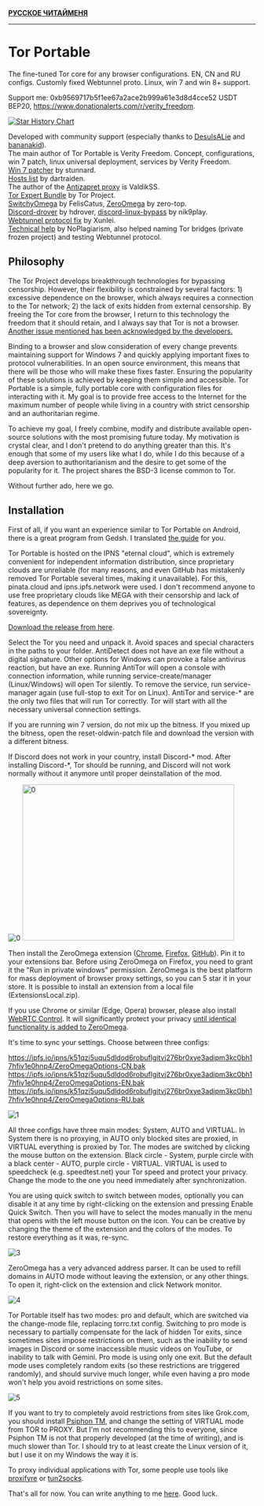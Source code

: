**[РУССКОЕ ЧИТАЙМЕНЯ](https://github.com/Verity-Freedom/Tor-Portable/blob/main/README-RU.md)**

----
# Tor Portable

The fine-tuned Tor core for any browser configurations. EN, CN and RU configs. Customly fixed Webtunnel proto. Linux, win 7 and win 8+ support.

Support me: 0xb9569717b5f1ee67a2ace2b999a61e3d8d4cce52 USDT BEP20, https://www.donationalerts.com/r/verity_freedom.

<a href="https://star-history.com/#Verity-Freedom/Tor-Portable&Date">
 <picture>
   <source media="(prefers-color-scheme: dark)" srcset="https://api.star-history.com/svg?repos=Verity-Freedom/Tor-Portable&type=Date&theme=dark" />
   <source media="(prefers-color-scheme: light)" srcset="https://api.star-history.com/svg?repos=Verity-Freedom/Tor-Portable&type=Date" />
   <img alt="Star History Chart" src="https://api.star-history.com/svg?repos=Verity-Freedom/Tor-Portable&type=Date" />
 </picture>
</a>

Developed with community support (especially thanks to [DesuIsALie](https://github.com/anticensority/runet-censorship-bypass/issues/224#issuecomment-2025676123) and [bananakid](https://github.com/Verity-Freedom/Tor-Portable/issues/2#issuecomment-2362230547)).  
The main author of Tor Portable is Verity Freedom. Concept, configurations, win 7 patch, linux universal deployment, services by Verity Freedom.  
[Win 7 patcher](https://github.com/stunndard/golangwin7patch) by stunnard.  
[Hosts list](https://github.com/dartraiden/no-russia-hosts) by dartraiden.  
The author of the [Antizapret proxy](http://antizapret.prostovpn.org/) is ValdikSS.  
[Tor Expert Bundle](https://www.torproject.org/download/tor/) by Tor Project.  
[SwitchyOmega](https://github.com/FelisCatus/SwitchyOmega) by FelisCatus, [ZeroOmega](https://github.com/zero-peak/ZeroOmega) by zero-top.  
[Discord-drover](https://github.com/hdrover/discord-drover) by hdrover, [discord-linux-bypass](https://github.com/nik9play/discord-linux-bypass) by nik9play.  
[Webtunnel protocol fix](https://ntc.party/t/мосты-webtunnel-в-tor-browser/15595/150) by Xunlei.  
[Technical help](https://github.com/Verity-Freedom/Tor-Portable/commits?author=NoPlagiarism) by NoPlagiarism, also helped naming Tor bridges (private frozen project) and testing Webtunnel protocol.

## Philosophy

The Tor Project develops breakthrough technologies for bypassing censorship. However, their flexibility is constrained by several factors: 1) excessive dependence on the browser, which always requires a connection to the Tor network; 2) the lack of exits hidden from external censorship. By freeing the Tor core from the browser, I return to this technology the freedom that it should retain, and I always say that Tor is not a browser. [Another issue mentioned has been acknowledged by the developers.](https://gitlab.torproject.org/tpo/core/tor/-/issues/41098)

Binding to a browser and slow consideration of every change prevents maintaining support for Windows 7 and quickly applying important fixes to protocol vulnerabilities. In an open source environment, this means that there will be those who will make these fixes faster. Ensuring the popularity of these solutions is achieved by keeping them simple and accessible. Tor Portable is a simple, fully portable core with configuration files for interacting with it. My goal is to provide free access to the Internet for the maximum number of people while living in a country with strict censorship and an authoritarian regime.

To achieve my goal, I freely combine, modify and distribute available open-source solutions with the most promising future today. My motivation is crystal clear, and I don't pretend to do anything greater than this. It's enough that some of my users like what I do, while I do this because of a deep aversion to authoritarianism and the desire to get some of the popularity for it. The project shares the BSD-3 license common to Tor.

Without further ado, here we go.

## Installation

First of all, if you want an experience similar to Tor Portable on Android, there is a great program from Gedsh. I translated [the guide](https://github.com/Verity-Freedom/Tor-Portable/wiki/InviZible-Pro-EN) for you.

Tor Portable is hosted on the IPNS "eternal cloud", which is extremely convenient for independent information distribution, since proprietary clouds are unreliable (for many reasons, and even GitHub has mistakenly removed Tor Portable several times, making it unavailable). For this, pinata.cloud and ipns.ipfs.network were used. I don't recommend anyone to use free proprietary clouds like MEGA with their censorship and lack of features, as dependence on them deprives you of technological sovereignty.

[Download the release from here](https://ipfs.io/ipns/k51qzi5uqu5dldod6robuflgitvj276br0xye3adipm3kc0bh17hfiv1e0hnp4/).

Select the Tor you need and unpack it. Avoid spaces and special characters in the paths to your folder. AntiDetect does not have an exe file without a digital signature. Other options for Windows can provoke a false antivirus reaction, but have an exe. Running AntiTor will open a console with connection information, while running service-create/manager (Linux/Windows) will open Tor silently. To remove the service, run service-manager again (use full-stop to exit Tor on Linux). AntiTor and service-* are the only two files that will run Tor correctly. Tor will start with all the necessary universal connection settings.

If you are running win 7 version, do not mix up the bitness. If you mixed up the bitness, open the reset-oldwin-patch file and download the version with a different bitness.

If Discord does not work in your country, install Discord-* mod. After installing Discord-*, Tor should be running, and Discord will not work normally without it anymore until proper deinstallation of the mod.

![0](https://github.com/user-attachments/assets/aa520f99-cc6a-45f3-84d5-6da15b587225)
<img width="431" height="317" alt="0" src="https://github.com/user-attachments/assets/f22e0395-b851-4606-aebe-eb3b69788007" />

Then install the ZeroOmega extension ([Chrome](https://chromewebstore.google.com/detail/proxy-switchyomega-3-zero/pfnededegaaopdmhkdmcofjmoldfiped), [Firefox](https://addons.mozilla.org/en-US/firefox/addon/zeroomega/), [GitHub](https://github.com/zero-peak/ZeroOmega)). Pin it to your extensions bar. Before using ZeroOmega on Firefox, you need to grant it the "Run in private windows" permission. ZeroOmega is the best platform for mass deployment of browser proxy settings, so you can 5 star it in your store. It is possible to install an extension from a local file (ExtensionsLocal.zip).

If you use Chrome or similar (Edge, Opera) browser, please also install [WebRTC Control](https://chromewebstore.google.com/detail/webrtc-control/fjkmabmdepjfammlpliljpnbhleegehm). It will significantly protect your privacy [until identical functionality is added to ZeroOmega](https://github.com/zero-peak/ZeroOmega/issues/182).

It's time to sync your settings. Choose between three configs:

https://ipfs.io/ipns/k51qzi5uqu5dldod6robuflgitvj276br0xye3adipm3kc0bh17hfiv1e0hnp4/ZeroOmegaOptions-CN.bak  
https://ipfs.io/ipns/k51qzi5uqu5dldod6robuflgitvj276br0xye3adipm3kc0bh17hfiv1e0hnp4/ZeroOmegaOptions-EN.bak  
https://ipfs.io/ipns/k51qzi5uqu5dldod6robuflgitvj276br0xye3adipm3kc0bh17hfiv1e0hnp4/ZeroOmegaOptions-RU.bak

![1](https://github.com/user-attachments/assets/ba35f792-2e3a-4113-94da-f26a3e9fad26)

All three configs have three main modes: System, AUTO and VIRTUAL. In System there is no proxying, in AUTO only blocked sites are proxied, in VIRTUAL everything is proxied by Tor. The modes are switched by clicking the mouse button on the extension. Black circle - System, purple circle with a black center - AUTO, purple circle - VIRTUAL. VIRTUAL is used to speedcheck (e.g. speedtest.net) your Tor speed and protect your privacy. Change the mode to the one you need immediately after synchronization.

You are using quick switch to switch between modes, optionally you can disable it at any time by right-clicking on the extension and pressing Enable Quick Switch. Then you will have to select the modes manually in the menu that opens with the left mouse button on the icon. You can be creative by changing the theme of the extension and the colors of the modes. To restore everything as it was, re-sync.

![3](https://github.com/user-attachments/assets/c055ca4c-d531-4680-ba96-d3fe7bf1c64a)

ZeroOmega has a very advanced address parser. It can be used to refill domains in AUTO mode without leaving the extension, or any other things. To open it, right-click on the extension and click Network monitor.

![4](https://github.com/user-attachments/assets/a96c04ae-fa78-4c4a-815e-7aac65ffab2c)

Tor Portable itself has two modes: pro and default, which are switched via the change-mode file, replacing torrc.txt config. Switching to pro mode is necessary to partially compensate for the lack of hidden Tor exits, since sometimes sites impose restrictions on them, such as the inability to send images in Discord or some inaccessible music videos on YouTube, or inability to talk with Gemini. Pro mode is using only one exit. But the default mode uses completely random exits (so these restrictions are triggered randomly), and should survive much longer, while even having a pro mode won't help you avoid restrictions on some sites.

![5](https://github.com/user-attachments/assets/bc404d5e-f8eb-498d-a894-1aade051eedb)

If you want to try to completely avoid restrictions from sites like Grok.com, you should install [Psiphon TM](https://github.com/Verity-Freedom/Tor-Portable/releases/tag/v1.0), and change the setting of VIRTUAL mode from TOR to PROXY. But I'm not recommending this to everyone, since Psiphon TM is not that properly developed (at the time of writing), and is much slower than Tor. I should try to at least create the Linux version of it, but I use it on my Windows the way it is.

To proxy individual applications with Tor, some people use tools like [proxifyre](https://github.com/wiresock/proxifyre) or [tun2socks](https://github.com/xjasonlyu/tun2socks).

That's all for now. You can write anything to me [here](https://github.com/Verity-Freedom/Tor-Portable/issues/8). Good luck.
